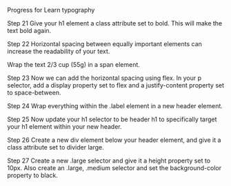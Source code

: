 Progress for Learn typography

Step 21
Give your h1 element a class attribute set to bold. This will make the text bold again.

Step 22
Horizontal spacing between equally important elements can increase the readability of your text.

Wrap the text 2/3 cup (55g) in a span element.

Step 23
Now we can add the horizontal spacing using flex. In your p selector, add a display property set to flex and a justify-content property set to space-between.

Step 24
Wrap everything within the .label element in a new header element.

Step 25
Now update your h1 selector to be header h1 to specifically target your h1 element within your new header.

Step 26
Create a new div element below your header element, and give it a class attribute set to divider large.

Step 27
Create a new .large selector and give it a height property set to 10px. Also create an .large, .medium selector and set the background-color property to black.
